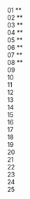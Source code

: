 01 \*\*  
02 \*\*  
03 \*\*  
04 \*\*  
05 \*\*  
06 \*\*  
07 \*\*  
08 \*\*  
09  
10  
11  
12  
13  
14  
15  
16  
17  
18  
19  
20  
21  
22  
23  
24  
25
